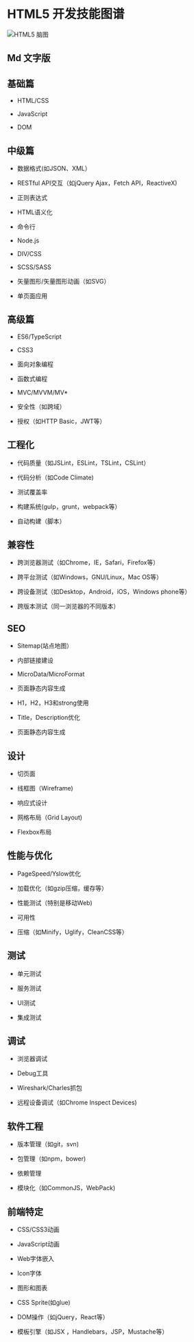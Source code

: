 # HTML5 开发技能图谱
![HTML5 脑图](https://github.com/TeamStuQ/skill-map/blob/master/data/designbyStuQ/png-HTML5-by-StuQ.png)

Md 文字版
----

## 基础篇

- HTML/CSS

- JavaScript

- DOM

## 中级篇

- 数据格式(如JSON、XML）

- RESTful API交互（如jQuery Ajax，Fetch API，ReactiveX)

- 正则表达式

- HTML语义化

- 命令行

- Node.js

- DIV/CSS

- SCSS/SASS

- 矢量图形/矢量图形动画（如SVG）

- 单页面应用

## 高级篇

- ES6/TypeScript

- CSS3

- 面向对象编程

- 函数式编程

- MVC/MVVM/MV*

- 安全性（如跨域）

- 授权（如HTTP Basic，JWT等）

## 工程化

- 代码质量（如JSLint，ESLint，TSLint，CSLint）

- 代码分析（如Code Climate)

- 测试覆盖率

- 构建系统(gulp，grunt，webpack等）

- 自动构建（脚本）

## 兼容性

- 跨浏览器测试（如Chrome，IE，Safari，Firefox等）

- 跨平台测试（如Windows，GNU/Linux，Mac OS等）

- 跨设备测试（如Desktop，Android，iOS，Windows phone等）

- 跨版本测试（同一浏览器的不同版本）

## SEO

- Sitemap(站点地图）

- 内部链接建设

- MicroData/MicroFormat

- 页面静态内容生成

- H1，H2，H3和strong使用

- Title，Description优化

- 页面静态内容生成

## 设计

- 切页面

- 线框图（Wireframe)

- 响应式设计

- 网格布局（Grid Layout)

- Flexbox布局

## 性能与优化

- PageSpeed/Yslow优化

- 加载优化（如gzip压缩，缓存等）

- 性能测试（特别是移动Web)

- 可用性

- 压缩（如Minify，Uglify，CleanCSS等）

## 测试

- 单元测试

- 服务测试

- UI测试

- 集成测试

## 调试

- 浏览器调试

- Debug工具

- Wireshark/Charles抓包

- 远程设备调试（如Chrome Inspect Devices)

## 软件工程

- 版本管理（如git，svn)

- 包管理（如npm，bower)

- 依赖管理

- 模块化（如CommonJS，WebPack)

## 前端特定

- CSS/CSS3动画

- JavaScript动画

- Web字体嵌入

- Icon字体

- 图形和图表

- CSS Sprite(如glue)

- DOM操作（如jQuery，React等）

- 模板引擎（如JSX	，Handlebars，JSP，Mustache等）

